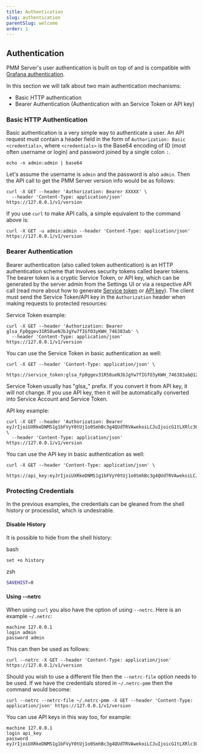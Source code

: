 ```yaml
---
title: Authentication
slug: authentication
parentSlug: welcome
order: 1
---
```


## Authentication

PMM Server's user authentication is built on top of and is compatible with [Grafana authentication](https://grafana.com/docs/grafana/latest/auth/grafana/).

In this section we will talk about two main authentication mechanisms:

- Basic HTTP authentication
- Bearer Authentication (Authentication with an Service Token or API key)

### Basic HTTP Authentication

Basic authentication is a very simple way to authenticate a user. An API request must contain a header field in the form of `Authorization: Basic <credentials>`, where `<credentials>` is the Base64 encoding of ID (most often username or login) and password joined by a single colon `:`.

```shell
echo -n admin:admin | base64
```

Let's assume the username is `admin` and the password is also `admin`. Then the API call to get the PMM Server version info would be as follows:

```shell
curl -X GET --header 'Authorization: Bearer XXXXX' \
  --header 'Content-Type: application/json' https://127.0.0.1/v1/version
```

If you use `curl` to make API calls, a simple equivalent to the command above is:

```shell
curl -X GET -u admin:admin --header 'Content-Type: application/json' https://127.0.0.1/v1/version
```

### Bearer Authentication

Bearer authentication (also called token authentication) is an HTTP authentication scheme that involves security tokens called bearer tokens. The bearer token is a cryptic Service Token, or API key, which can be generated by the server admin from the Settings UI or via a respective API call (read more about how to generate <a href="https://docs.percona.com/percona-monitoring-and-management/details/api.html#generate-service-token">Service token</a> or <a href="https://docs.percona.com/percona-monitoring-and-management/details/api.html#generate-api-keys">API key</a>). The client must send the Service Token/API key in the `Authorization` header when making requests to protected resources:

Service Token example:
```shell
curl -X GET --header 'Authorization: Bearer glsa_Fp0ggev31R58ueNJbJgYw7fIGfO3yKWH_746383ab' \
  --header 'Content-Type: application/json' https://127.0.0.1/v1/version
```

You can use the Service Token in basic authentication as well:

```shell
curl -X GET --header 'Content-Type: application/json' \
  https://service_token:glsa_Fp0ggev31R58ueNJbJgYw7fIGfO3yKWH_746383ab@127.0.0.1/v1/version
```
Service Token usually has "glsa_" prefix. If you convert it from API key, it will not change. If you use API key, then it will be automatically converted into Service Account and Service Token.

API key example:
```shell
curl -X GET --header 'Authorization: Bearer eyJrIjoiUXRkeDNMS1g1bFVyY0tUj1o0SmhBc3g4QUdTRVAwekoiLCJuIjoicG1tLXRlc3QiLCJpZCI6MX0=' \
  --header 'Content-Type: application/json' https://127.0.0.1/v1/version
```

You can use the API key in basic authentication as well:

```shell
curl -X GET --header 'Content-Type: application/json' \
  https://api_key:eyJrIjoiUXRkeDNMS1g1bFVyY0tUj1o0SmhBc3g4QUdTRVAwekoiLCJuIjoicG1tLXRlc3QiLCJpZCI6MX0=@127.0.0.1/v1/version
```

### Protecting Credentials

In the previous examples, the credentials can be gleaned from the shell history or processlist, which is undesirable.

#### Disable History

It is possible to hide from the shell history:

bash

```shell
set +o history
```

zsh

```zsh
SAVEHIST=0
```

#### Using --netrc

When using `curl` you also have the option of using `--netrc`. Here is an example `~/.netrc`:

```
machine 127.0.0.1
login admin
password admin
```

This can then be used as follows:

```shell
curl --netrc -X GET --header 'Content-Type: application/json' https://127.0.0.1/v1/version
```

Should you wish to use a different file then the `--netrc-file` option needs to be used. If we have the credentials stored in `~/.netrc-pmm` then the command would become:

```shell
curl --netrc --netrc-file ~/.netrc-pmm -X GET --header 'Content-Type: application/json' https://127.0.0.1/v1/version
```

You can use API keys in this way too, for example:

```
machine 127.0.0.1
login api_key
password eyJrIjoiUXRkeDNMS1g1bFVyY0tUj1o0SmhBc3g4QUdTRVAwekoiLCJuIjoicG1tLXRlc3QiLCJpZCI6MX0=
```
